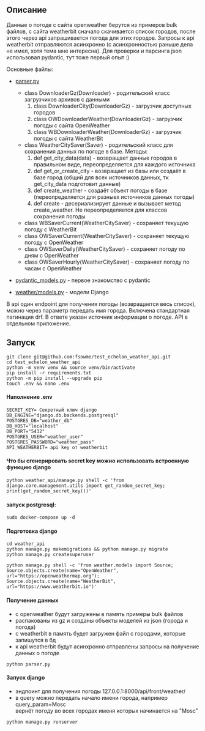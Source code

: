 ## Описание
Данные о погоде с сайта openweather берутся из примеров bulk файлов, с сайта 
weatherbit сначало скачивается список городов, после этого через api запрашивается погода для этих городов. Запросы к api weatherbit отправляются асинхронно (с асинхронностью раньше дела не имел, хотя тема мне интересна). Для проверки и парсинга json использовал pydantic, тут тоже первый опыт :)

Основные файлы:
- [parser.py](https://github.com/fsowme/test_echelon_weather_api/blob/master/weather_api/parser.py)
    - class DownloaderGz(Downloader) - родительский класс загрузчиков архивов с данными
        1. class DownloaderCity(DownloaderGz) - загрузчик доступных городов
        2.  class OWDownloaderWeather(DownloaderGz) - загрузчик погоды с сайта OpenWeather
        3. class WBDownloaderWeather(DownloaderGz) - загрузчик погоды с сайта WeatherBit
    - class WeatherCitySaver(Saver) - родительский класс для сохранения данных по погоде в базе. Методы:
        1. def get_city_data(data) - возвращает данные городов в правильном виде, переопределяется для каждого источника
        2. def get_or_create_city - возвращает из базы или создаёт в базе город (общий для всех источников данных, тк get_city_data подготовит данные)
        3. def create_weather - создаёт объект погоды в базе (переопределяется для разныех источников данных погоды)
        4. def create - десериализирует данные и вызывает метод create_weather. Не переопределяется для классов сохранения погоды
    - class WBSaverCurrent(WeatherCitySaver) - сохраняет текущую погоду с WeatherBit
    - class OWSaverCurrent(WeatherCitySaver) - сохраняет текущую погоду с OpenWeather
    - class OWSaverDaily(WeatherCitySaver) - сохраняет погоду по дням с OpenWeather
    - class OWSaverHourly(WeatherCitySaver) - сохраняет погоду по часам с OpenWeather


- [pydantic_models.py](https://github.com/fsowme/test_echelon_weather_api/blob/master/weather_api/pydantic_models.py) - первое знакомство с pydantic
- [weather/models.py](https://github.com/fsowme/test_echelon_weather_api/blob/master/weather_api/weather/models.py) - модели Django

В api один endpoint для получения погоды (возвращается весь список), можно через параметр передать имя города. Включена стандартная пагинация drf. В ответе указан источник информации о погоде. API в отдельном приложение.


## Запуск
```
git clone git@github.com:fsowme/test_echelon_weather_api.git
cd test_echelon_weather_api
python -m venv venv && source venv/bin/activate
pip install -r requirements.txt
python -m pip install --upgrade pip
touch .env && nano .env
```
#### Наполнение .env
```
SECRET_KEY= Секретный ключ django
DB_ENGINE="django.db.backends.postgresql" 
POSTGRES_DB="weather_db"
DB_HOST="localhost"
DB_PORT="5432"
POSTGRES_USER="weather_user"
POSTGRES_PASSWORD="weather_pass"
API_WEATHERBIT= api key от weatherbit
```
#### Что бы сгенерировать secret key можно использовать встроенную функцию django
```
python weather_api/manage.py shell -c 'from django.core.management.utils import get_random_secret_key; print(get_random_secret_key())'
```
#### запуск postgresql:
```
sudo docker-compose up -d
```
#### Подготовка django
```
cd weather_api
python manage.py makemigrations && python manage.py migrate
python manage.py createsuperuser

python manage.py shell -c 'from weather.models import Source; Source.objects.create(name="OpenWeather", url="https://openweathermap.org"); Source.objects.create(name="WeatherBit", url="https://www.weatherbit.io")'
```

#### Получение данных
- с openweather будут загружены в память примеры bulk файлов
- распакованы из gz и созданы объекты моделей из json (города и погода)
- с weatherbit в память будет загружен файл с городами, которые запишутся в бд
- к api weatherbit будут асинхронно отправлены запросы на получение данных о погоде
```
python parser.py
```

#### Запуск django
- эндпоинт для получения погоды 127.0.0.1:8000/api/front/weather/
- в query можно передать начало имени города, например query_param=Mosc \
    вернёт погоду во всех городах именя которых начинается на "Mosc"

```
python manage.py runserver
```



